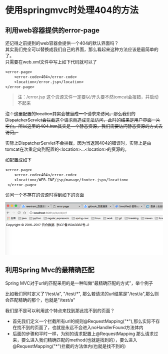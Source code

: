 # 使用springmvc时处理404的方法

## 利用web容器提供的error-page

还记得之前提到的web容器会提供一个404的默认界面吗？  
其实我们完全可以替换成我们自己的界面，那么看起来这种方法应该是最简单的了。  
只需要在web.xml文件中写上如下代码就可以了

```
<error-page>
    <error-code>404</error-code>
    <location>/error.jsp</location>
</error-page>
```

> 注：/error.jsp 这个资源文件一定要以/开头要不然tomcat会报错，并启动不起来



~~注：这里配置的location其实会被当成一个请求来访问。那么我们的DispatcherServlet会拦截这个请求而造成无法访问，此时的结果是用户界面一片空白。所以这里的404.htm其实是一个静态资源，我们需要访问静态资源的方式去访问。~~

实际上DispatcherServlet不会拦截，因为当返回404的错误时，实际上是由tomcat在次重定向到配置的&lt;location&gt;...&lt;location&gt;的资源的。

如配置成如下

```
<error-page>
    <error-code>404</error-code>
    <location>/WEB-INF/jsp/manage/footer.jsp</location>
 </error-page>
```

访问一个不存在的资源时得到如下的页面

![](/assets/1511743094799.png)

## 利用Spring Mvc的最精确匹配

Spring MVC对于url的匹配采用的是一种叫做“最精确匹配的方式”，举个例子

比如我们同时定义了“/test/a”, "/test/\*", 那么若请求的url结尾是"/test/a",那么则会匹配精确的那个，也就是"/test/a"

我们是不是可以利用这个特点来找到那此找不到的页面？

* 首先我们定义一个拦截所有url的规则@RequestMapping("*"),那么实际不存在找不到的页面了，也就是永远不会进入noHandlerFound方法体内
* 后面的步骤和平时一样，为别的请求配置上@RequestMapping
那么请求过来，要么进入我们精确匹配的method(也就是找到的），要么进入@RequestMapping("*")拦截的方法体内(也就是找不到的)




